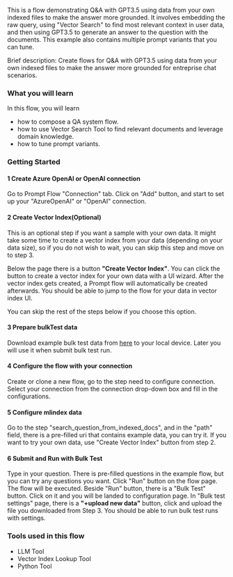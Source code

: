 This is a flow demonstrating Q&A with GPT3.5 using data from your own indexed files to make the answer more grounded. It involves embedding the raw query, using "Vector Search" to find most relevant context in user data, and then using GPT3.5 to generate an answer to the question with the documents. This example also contains multiple prompt variants that you can tune.

Brief description: Create flows for Q&A with GPT3.5 using data from your own indexed files to make the answer more grounded for entreprise chat scenarios.

### What you will learn

In this flow, you will learn

* how to compose a QA system flow.
* how to use Vector Search Tool to find relevant documents and leverage domain knowledge.
* how to tune prompt variants.

### Getting Started

#### 1 Create Azure OpenAI or OpenAI connection
Go to Prompt Flow "Connection" tab. Click on "Add" button, and start to set up your "AzureOpenAI" or "OpenAI" connection.

#### 2 Create Vector Index(Optional)
This is an optional step if you want a sample with your own data. It might take some time to create a vector index from your data (depending on your data size), so if you do not wish to wait, you can skip this step and move on to step 3.

Below the page there is a button **"Create Vector Index"**. You can click the button to create a vector index for your own data with a UI wizard. After the vector index gets created, a Prompt flow will automatically be created afterwards. You should be able to jump to the flow for your data in vector index UI.

You can skip the rest of the steps below if you choose this option.

#### 3 Prepare bulkTest data

Download example bulk test data from <a href="https://ragsample.blob.core.windows.net/ragdata/QAGenerationData.jsonl" target="_blank">here</a> to your local device. Later you will use it when submit bulk test run.

#### 4 Configure the flow with your connection
Create or clone a new flow, go to the step need to configure connection. Select your connection from the connection drop-down box and fill in the configurations.

#### 5 Configure mlindex data
Go to the step "search_question_from_indexed_docs", and in the "path" field, there is a pre-filled uri that contains example data, you can try it. If you want to try your own data, use "Create Vector Index" button from step 2.

#### 6 Submit and Run with Bulk Test
Type in your question. There is pre-filled questions in the example flow, but you can try any questions you want. Click "Run" button on the flow page. The flow will be executed. 
Beside "Run" button, there is a "Bulk Test" button. Click on it and you will be landed to configuration page. In "Bulk test settings" page, there is a **"+upload new data"** button, click and upload the file you downloaded from Step 3. You should be able to run bulk test runs with settings.


### Tools used in this flow

* LLM Tool
* Vector Index Lookup Tool
* Python Tool